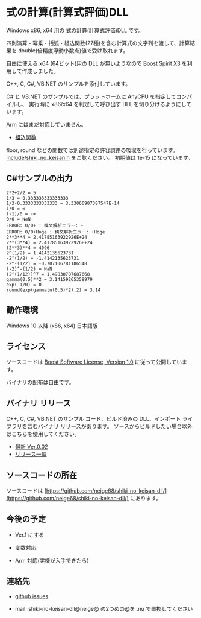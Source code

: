 # 式の計算(計算式評価)DLL

Windows x86, x64 用の 式の計算(計算式評価)DLL です。

四則演算・冪乗・括弧・組込関数(27種)を含む計算式の文字列を渡して、計算結果を double(倍精度浮動小数点)値で受け取れます。

自由に使える x64 (64ビット)用の DLL が無いようなので 
[Boost Spirit X3](https://www.boost.org/doc/libs/1_84_0/libs/spirit/doc/x3/html/index.html) 
を利用して作成しました。

C++, C, C#, VB.NET のサンプルを添付しています。

C# と VB.NET のサンプルでは、プラットホームに AnyCPU を指定してコンパイルし、
実行時に x86/x64 を判定して呼び出す DLL を切り分けるようにしています。

Arm にはまだ対応していません。

* [組込関数](builtin_functions.html)

floor, round などの関数では別途指定の許容誤差の吸収を行っています。
[include/shiki_no_keisan.h](https://github.com/neige68/shiki-no-keisan-dll/blob/main/include/shiki_no_keisan.h)
をご覧ください。
初期値は 1e-15 になっています。

## C#サンプルの出力

    2*2+2/2 = 5
    1/3 = 0.333333333333333
    1/3-0.3333333333333 = 3.33066907387547E-14
    1/0 = ∞
    (-1)/0 = -∞
    0/0 = NaN
    ERROR: 0/0+ : 構文解析エラー: +
    ERROR: 0/0+Hoge : 構文解析エラー: +Hoge
    2**3**4 = 2.41785163922926E+24
    2**(3**4) = 2.41785163922926E+24
    (2**3)**4 = 4096
    2^(1/2) = 1.4142135623731
    -2^(1/2) = -1.4142135623731
    -2^-(1/2) = -0.707106781186548
    (-2)^-(1/2) = NaN
    (2^(1/12))^7 = 1.49830707687668
    gamma(0.5)**2 = 3.14159265358979
    exp(-1/0) = 0
    round(exp(gammaln(0.5)*2),2) = 3.14

## 動作環境

Windows 10 以降 (x86, x64) 日本語版

## ライセンス

ソースコードは [Boost Software License, Version 1.0](https://www.boost.org/LICENSE_1_0.txt) に従って公開しています。

バイナリの配布は自由です。

## バイナリ リリース

C++, C, C#, VB.NET のサンプル コード、ビルド済みの DLL、インポート ライブラリを含むバイナリ リリースがあります。
ソースからビルドしたい場合以外はこちらを使用してください。

* [最新 Ver.0.02](https://github.com/neige68/shiki-no-keisan-dll/releases/download/v0.2/shiki-no-keisan-dll-0.02.zip)
* [リリース一覧](https://github.com/neige68/shiki-no-keisan-dll/releases) 

## ソースコードの所在

ソースコードは 
[https://github.com/neige68/shiki-no-keisan-dll/](https://github.com/neige68/shiki-no-keisan-dll/) 
にあります。

## 今後の予定

* Ver.1 にする

* 変数対応

* Arm 対応(実機が入手できたら)

## 連絡先

* [github issues](https://github.com/neige68/shiki-no-keisan-dll/issues)

* mail: shiki-no-keisan-dll@neige@ の2つめの@を .nu で置換してください
